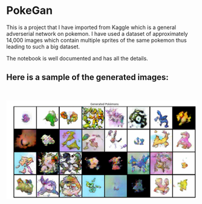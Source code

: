 # PokeGan

This is a project that I have imported from Kaggle which is a general adverserial network on pokemon. I have used a dataset of approximately 14,000 images which contain multiple sprites of the same pokemon thus leading to such a big dataset.

The notebook is well documented and has all the details.

## Here is a sample of the generated images:  
<br> 


![Alt Text](./Sample%20Generated%20Images.png)
